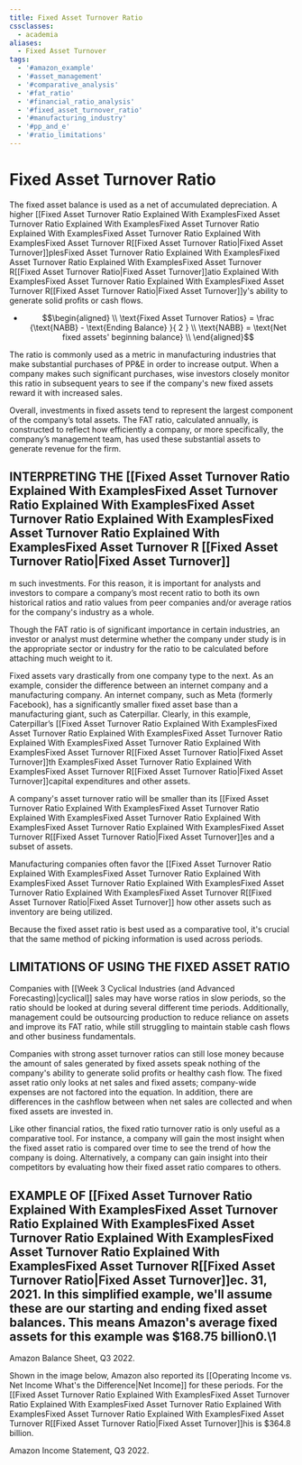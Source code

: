 ```yaml
---
title: Fixed Asset Turnover Ratio
cssclasses:
  - academia
aliases:
  - Fixed Asset Turnover
tags:
  - '#amazon_example'
  - '#asset_management'
  - '#comparative_analysis'
  - '#fat_ratio'
  - '#financial_ratio_analysis'
  - '#fixed_asset_turnover_ratio'
  - '#manufacturing_industry'
  - '#pp_and_e'
  - '#ratio_limitations'
---
```

# Fixed Asset Turnover Ratio

The fixed asset balance is used as a net of accumulated depreciation. A higher [[Fixed Asset Turnover Ratio Explained With ExamplesFixed Asset Turnover Ratio Explained With ExamplesFixed Asset Turnover Ratio Explained With ExamplesFixed Asset Turnover Ratio Explained With ExamplesFixed Asset Turnover R[[Fixed Asset Turnover Ratio|Fixed Asset Turnover]]plesFixed Asset Turnover Ratio Explained With ExamplesFixed Asset Turnover Ratio Explained With ExamplesFixed Asset Turnover R[[Fixed Asset Turnover Ratio|Fixed Asset Turnover]]atio Explained With ExamplesFixed Asset Turnover Ratio Explained With ExamplesFixed Asset Turnover R[[Fixed Asset Turnover Ratio|Fixed Asset Turnover]]y's ability to generate solid profits or cash flows.

- $$\begin{aligned} \\ \text{Fixed Asset Turnover Ratios} = \frac {\text{NABB} - \text{Ending Balance} }{ 2 } \\ \text{NABB} = \text{Net fixed assets' beginning balance} \\ \end{aligned}$$

The ratio is commonly used as a metric in manufacturing industries that make substantial purchases of PP&E in order to increase output. When a company makes such significant purchases,  wise investors closely monitor this ratio in subsequent years to see if the company's new fixed assets reward it with increased sales.

Overall,  investments in fixed assets tend to represent the largest component of the company’s total assets. The FAT ratio,  calculated annually,  is constructed to reflect how efficiently a company,  or more specifically,  the company’s management team,  has used these substantial assets to generate revenue for the firm.

## INTERPRETING THE [[Fixed Asset Turnover Ratio Explained With ExamplesFixed Asset Turnover Ratio Explained With ExamplesFixed Asset Turnover Ratio Explained With ExamplesFixed Asset Turnover Ratio Explained With ExamplesFixed Asset Turnover R [[Fixed Asset Turnover Ratio|Fixed Asset Turnover]]

m such investments. For this reason,  it is important for analysts and investors to compare a company’s most recent ratio to both its own historical ratios and ratio values from peer companies and/or average ratios for the company's industry as a whole.

Though the FAT ratio is of significant importance in certain industries,  an investor or analyst must determine whether the company under study is in the appropriate sector or industry for the ratio to be calculated before attaching much weight to it.

Fixed assets vary drastically from one company type to the next. As an example,  consider the difference between an internet company and a manufacturing company. An internet company,  such as Meta (formerly Facebook),  has a significantly smaller fixed asset base than a manufacturing giant,  such as Caterpillar. Clearly,  in this example,  Caterpillar’s [[Fixed Asset Turnover Ratio Explained With ExamplesFixed Asset Turnover Ratio Explained With ExamplesFixed Asset Turnover Ratio Explained With ExamplesFixed Asset Turnover Ratio Explained With ExamplesFixed Asset Turnover R[[Fixed Asset Turnover Ratio|Fixed Asset Turnover]]th ExamplesFixed Asset Turnover Ratio Explained With ExamplesFixed Asset Turnover R[[Fixed Asset Turnover Ratio|Fixed Asset Turnover]]capital expenditures and other assets.

A company's asset turnover ratio will be smaller than its [[Fixed Asset Turnover Ratio Explained With ExamplesFixed Asset Turnover Ratio Explained With ExamplesFixed Asset Turnover Ratio Explained With ExamplesFixed Asset Turnover Ratio Explained With ExamplesFixed Asset Turnover R[[Fixed Asset Turnover Ratio|Fixed Asset Turnover]]es and a subset of assets.

Manufacturing companies often favor the [[Fixed Asset Turnover Ratio Explained With ExamplesFixed Asset Turnover Ratio Explained With ExamplesFixed Asset Turnover Ratio Explained With ExamplesFixed Asset Turnover Ratio Explained With ExamplesFixed Asset Turnover R[[Fixed Asset Turnover Ratio|Fixed Asset Turnover]] how other assets such as inventory are being utilized.

Because the fixed asset ratio is best used as a comparative tool,  it's crucial that the same method of picking information is used across periods.

## LIMITATIONS OF USING THE FIXED ASSET RATIO

Companies with [[Week 3 Cyclical Industries (and Advanced Forecasting)|cyclical]] sales may have worse ratios in slow periods,  so the ratio should be looked at during several different time periods. Additionally,  management could be outsourcing production to reduce reliance on assets and improve its FAT ratio,  while still struggling to maintain stable cash flows and other business fundamentals.

Companies with strong asset turnover ratios can still lose money because the amount of sales generated by fixed assets speak nothing of the company's ability to generate solid profits or healthy cash flow. The fixed asset ratio only looks at net sales and fixed assets; company-wide expenses are not factored into the equation. In addition,  there are differences in the cashflow between when net sales are collected and when fixed assets are invested in.

Like other financial ratios,  the fixed ratio turnover ratio is only useful as a comparative tool. For instance,  a company will gain the most insight when the fixed asset ratio is compared over time to see the trend of how the company is doing. Alternatively,  a company can gain insight into their competitors by evaluating how their fixed asset ratio compares to others.

## EXAMPLE OF [[Fixed Asset Turnover Ratio Explained With ExamplesFixed Asset Turnover Ratio Explained With ExamplesFixed Asset Turnover Ratio Explained With ExamplesFixed Asset Turnover Ratio Explained With ExamplesFixed Asset Turnover R[[Fixed Asset Turnover Ratio|Fixed Asset Turnover]]ec. 31,  2021. In this simplified example,  we'll assume these are our starting and ending fixed asset balances. This means Amazon's average fixed assets for this example was $168.75 billion0.\1

Amazon Balance Sheet,  Q3 2022.

Shown in the image below,  Amazon also reported its [[Operating Income vs. Net Income What's the Difference|Net Income]] for these periods. For the [[Fixed Asset Turnover Ratio Explained With ExamplesFixed Asset Turnover Ratio Explained With ExamplesFixed Asset Turnover Ratio Explained With ExamplesFixed Asset Turnover Ratio Explained With ExamplesFixed Asset Turnover R[[Fixed Asset Turnover Ratio|Fixed Asset Turnover]]his is $364.8 billion.

Amazon Income Statement,  Q3 2022.
